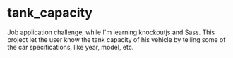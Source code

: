 # tank_capacity
Job application challenge, while I'm learning knockoutjs and Sass. This project let the user know the tank capacity of his vehicle by telling some of the car specifications, like year, model, etc.
